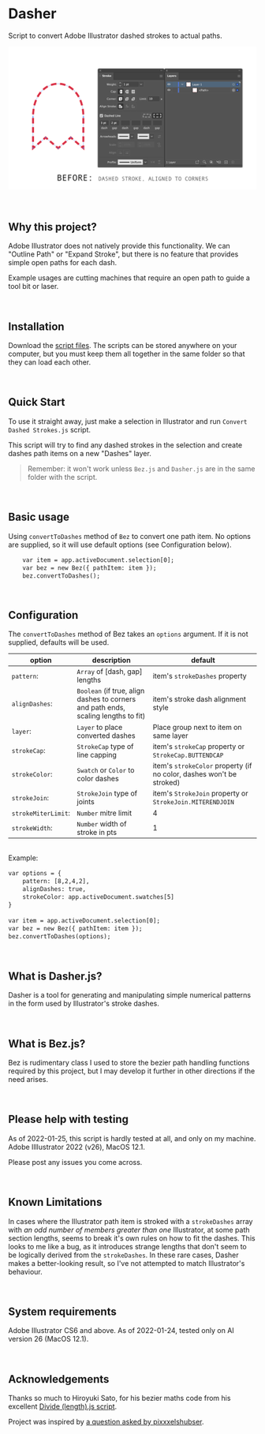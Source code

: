 # Dasher
Script to convert Adobe Illustrator dashed strokes to actual paths.

![Convert Selected Dashed Strokes.js demo animation](quick-demo-anim.gif)

<br>

## Why this project?
Adobe Illustrator does not natively provide this functionality. We can "Outline Path" or "Expand Stroke", but there is no feature that provides simple open paths for each dash.

Example usages are cutting machines that require an open path to guide a tool bit or laser.

<br>

## Installation

Download the [script files](https://github.com/mark1bean/dasher-for-illustrator/releases/latest/download/dasher.zip). The scripts can be stored anywhere on your computer, but you must keep them all together in the same folder so that they can load each other.

<br>

## Quick Start

To use it straight away, just make a selection in Illustrator and run `Convert Dashed Strokes.js` script.

This script will try to find any dashed strokes in the selection and create dashes path items on a new "Dashes" layer.

> Remember: it won't work unless `Bez.js` and `Dasher.js` are in the same folder with the script.

<br>

## Basic usage

Using `convertToDashes` method of `Bez` to convert one path item. No options are supplied, so it will use default options (see Configuration below).

```
    var item = app.activeDocument.selection[0];
    var bez = new Bez({ pathItem: item });
    bez.convertToDashes();
```

<br>

## Configuration

The `convertToDashes` method of Bez takes an `options` argument. If it is not supplied, defaults will be used.

| option | description | default |
| ------ | ----------- | ------- |
| `pattern`: | `Array` of [dash, gap] lengths | item's `strokeDashes` property |
| `alignDashes`: | `Boolean` (if true, align dashes to corners and path ends, scaling lengths to fit) | item's stroke dash alignment style |
| `layer`: | `Layer` to place converted dashes | Place group next to item on same layer |
| `strokeCap`: | `StrokeCap` type of line capping | item's `strokeCap` property or `StrokeCap.BUTTENDCAP` |
| `strokeColor`: | `Swatch` or `Color` to color dashes | item's `strokeColor` property (if no color, dashes won't be stroked) |
| `strokeJoin`: | `StrokeJoin` type of joints | item's `StrokeJoin` property or `StrokeJoin.MITERENDJOIN` |
| `strokeMiterLimit`: | `Number` mitre limit | 4 |
| `strokeWidth`: | `Number` width of stroke in pts | 1 |



<br>Example:

```
var options = {
    pattern: [8,2,4,2],
    alignDashes: true,
    strokeColor: app.activeDocument.swatches[5]
}

var item = app.activeDocument.selection[0];
var bez = new Bez({ pathItem: item });
bez.convertToDashes(options);
```

<br>

## What is Dasher.js?

Dasher is a tool for generating and manipulating simple numerical patterns in the form used by Illustrator's stroke dashes.

<br>

## What is Bez.js?

Bez is rudimentary class I used to store the bezier path handling functions required by this project, but I may develop it further in other directions if the need arises.

<br>

## Please help with testing

As of 2022-01-25, this script is hardly tested at all, and only on my machine. Adobe Illlustrator 2022 (v26), MacOS 12.1.

Please post any issues you come across.

<br>

## Known Limitations

In cases where the Illustrator path item is stroked with a `strokeDashes` array with *an odd number of members greater than one* Illustrator, at some path section lengths, seems to break it's own rules on how to fit the dashes. This looks to me like a bug, as it introduces strange lengths that don't seem to be logically derived from the `strokeDashes`. In these rare cases, Dasher makes a better-looking result, so I've not attempted to match Illustrator's behaviour.

<br>

## System requirements

Adobe Illustrator CS6 and above. As of 2022-01-24, tested only on AI version 26 (MacOS 12.1).

<br>

## Acknowledgements

Thanks so much to Hiroyuki Sato, for his bezier maths code from his excellent [Divide (length).js script](https://github.com/Shanfan/Illustrator-Scripts-Archive/blob/master/jsx/Divide%20(length).jsx).

Project was inspired by [a question asked by pixxxelshubser](https://community.adobe.com/t5/illustrator-discussions/js-action-split-or-break-a-dashed-line-into-separate-real-lines-by-script/m-p/12614309).
